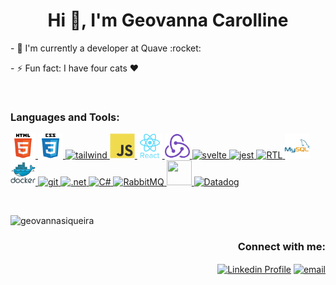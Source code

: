 <h1 align="center">Hi 👋, I'm Geovanna Carolline</h1>
<p>- 🌱 I'm currently a developer at Quave :rocket:</p>
<p>- ⚡ Fun fact: I have four cats ❤️ </p>

</br>

<h3 align="left">Languages and Tools:</h3>
<p align="left">
  <a href="https://www.w3.org/html/" target="_blank" rel="noreferrer"> 
   <img src="https://raw.githubusercontent.com/devicons/devicon/master/icons/html5/html5-original-wordmark.svg" alt="html5" width="40" height="40"/>
  </a>
  <a href="https://www.w3schools.com/css/" target="_blank" rel="noreferrer"> <img src="https://raw.githubusercontent.com/devicons/devicon/master/icons/css3/css3-original-wordmark.svg" alt="css3" width="40" height="40"/> 
  </a> 
  <a href="https://tailwindcss.com/" target="_blank" rel="noreferrer"> <img src="https://www.vectorlogo.zone/logos/tailwindcss/tailwindcss-icon.svg" alt="tailwind" width="40" height="40"/> 
  </a> 
  <a href="https://developer.mozilla.org/en-US/docs/Web/JavaScript" target="_blank" rel="noreferrer"> <img src="https://raw.githubusercontent.com/devicons/devicon/master/icons/javascript/javascript-original.svg" alt="javascript" width="40" height="40"/> 
  </a> 
  <a href="https://reactjs.org/" target="_blank" rel="noreferrer"> <img src="https://raw.githubusercontent.com/devicons/devicon/master/icons/react/react-original-wordmark.svg" alt="react" width="40" height="40"/> 
  </a> 
  <a href="https://redux.js.org" target="_blank" rel="noreferrer"> <img src="https://raw.githubusercontent.com/devicons/devicon/master/icons/redux/redux-original.svg" alt="redux" width="40" height="40"/> 
  </a> 
  <a href="https://svelte.dev" target="_blank" rel="noreferrer"> <img src="https://upload.wikimedia.org/wikipedia/commons/1/1b/Svelte_Logo.svg" alt="svelte" width="40" height="40"/> 
  </a> 
  <a href="https://jestjs.io" target="_blank" rel="noreferrer"> <img src="https://www.vectorlogo.zone/logos/jestjsio/jestjsio-icon.svg" alt="jest" width="40" height="40"/> 
  </a> 
  <a  href="https://testing-library.com/" target="_blank" rel="noreferrer">
   <img src="https://testing-library.com/img/octopus-128x128.png" alt="RTL" width="40" height="40"/>
  </a>
  <a href="https://www.mysql.com/" target="_blank" rel="noreferrer"> <img src="https://raw.githubusercontent.com/devicons/devicon/master/icons/mysql/mysql-original-wordmark.svg" alt="mysql" width="40" height="40"/>
  </a> 
  <a href="https://www.docker.com/" target="_blank" rel="noreferrer"> <img src="https://raw.githubusercontent.com/devicons/devicon/master/icons/docker/docker-original-wordmark.svg" alt="docker" width="40" height="40"/> 
  </a>
  <a href="https://git-scm.com/" target="_blank" rel="noreferrer"> <img src="https://www.vectorlogo.zone/logos/git-scm/git-scm-icon.svg" alt="git" width="40" height="40"/> 
  </a>
  </a>
  <a href="https://dotnet.microsoft.com" target="_blank" rel="noreferrer"> <img src="https://www.vectorlogo.zone/logos/dotnet/dotnet-vertical.svg" alt=".net" width="40" height="40"/> 
  </a>
  </a>
  <a href="https://dotnet.microsoft.com/pt-br/languages/csharp" target="_blank" rel="noreferrer"> <img src="https://upload.wikimedia.org/wikipedia/commons/1/17/C_Sharp_Icon.png" alt="C#" width="40" height="40"/> 
  </a>
  <a href="https://www.rabbitmq.com/" target="_blank" rel="noreferrer"> <img src="https://www.vectorlogo.zone/logos/rabbitmq/rabbitmq-icon.svg" alt="RabbitMQ" width="40" height="40"/>
  </a>
  <a href="https://www.oracle.com/br/" target="_blank" rel="noreferrer"> <img src="https://www.vectorlogo.zone/logos/oracle/oracle-icon.svg" width="40" height="40"/>
  </a>
  <a href="datadoghq.com" target="_blank" rel="noreferrer"> <img src="https://upload.wikimedia.org/wikipedia/en/thumb/7/7e/Datadog_logo.svg/800px-Datadog_logo.svg.png" alt="Datadog" width="40" height="40"/>
  </a>
</p>
</br>

<p><img align="left" src="https://github-readme-stats.vercel.app/api/top-langs?username=geovannasiqueira&show_icons=true&locale=en&layout=compact" alt="geovannasiqueira" width="300" height="200"/></p>
</br>
<h3 align="right">Connect with me:</h3>
<p align="right">
  <a href="https://linkedin.com/in/geovannacarolline" target="blank"><img align="center" src="https://raw.githubusercontent.com/rahuldkjain/github-profile-readme-generator/master/src/images/icons/Social/linked-in-alt.svg" alt="Linkedin Profile" height="30" width="40" /></a>
  <a href="mailto:geovanna.carolline.gcs@gmail.com" target="blank"> <img align="center" src="https://imagepng.org/wp-content/uploads/2018/03/gmail-cone-icon.png" alt="email" height="30" width="40" /></a>
</p>
